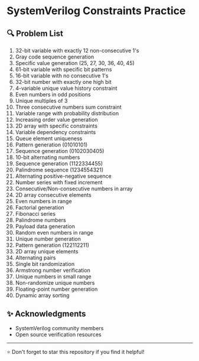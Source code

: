 # SystemVerilog Constraints Practice

## 🔍 Problem List

1. 32-bit variable with exactly 12 non-consecutive 1's
2. Gray code sequence generation
3. Specific value generation (25, 27, 30, 36, 40, 45)
4. 61-bit variable with specific bit patterns
5. 16-bit variable with no consecutive 1's
6. 32-bit number with exactly one high bit
7. 4-variable unique value history constraint
8. Even numbers in odd positions
9. Unique multiples of 3
10. Three consecutive numbers sum constraint
11. Variable range with probability distribution
12. Increasing order value generation
13. 2D array with specific constraints
14. Variable dependency constraints
15. Queue element uniqueness
16. Pattern generation (01010101)
17. Sequence generation (0102030405)
18. 10-bit alternating numbers
19. Sequence generation (1122334455)
20. Palindrome sequence (1234554321)
21. Alternating positive-negative sequence
22. Number series with fixed increment
23. Consecutive/Non-consecutive numbers in array
24. 2D array consecutive elements
25. Even numbers in range
26. Factorial generation
27. Fibonacci series
28. Palindrome numbers
29. Payload data generation
30. Random even numbers in range
31. Unique number generation
32. Pattern generation (122112211)
33. 2D array unique elements
34. Alternating pairs
35. Single bit randomization
36. Armstrong number verification
37. Unique numbers in small range
38. Non-randomize unique numbers
39. Floating-point number generation
40. Dynamic array sorting

## ✨ Acknowledgments

- SystemVerilog community members
- Open source verification resources

---
⭐ Don't forget to star this repository if you find it helpful!
